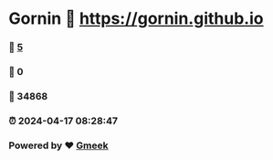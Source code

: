 # Gornin :link: https://gornin.github.io 
### :page_facing_up: [5](https://gornin.github.io/tag.html) 
### :speech_balloon: 0 
### :hibiscus: 34868 
### :alarm_clock: 2024-04-17 08:28:47 
### Powered by :heart: [Gmeek](https://github.com/Meekdai/Gmeek)
